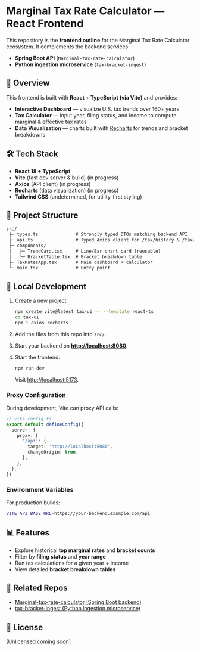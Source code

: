 # Marginal Tax Rate Calculator — React Frontend

This repository is the **frontend outline** for the Marginal Tax Rate Calculator ecosystem. It complements the backend services:

- **Spring Boot API** (`Marginal-tax-rate-calculator`)
- **Python ingestion microservice** (`tax-bracket-ingest`)

## 🚀 Overview

This frontend is built with **React + TypeScript (via Vite)** and provides:

- **Interactive Dashboard** — visualize U.S. tax trends over 160+ years
- **Tax Calculator** — input year, filing status, and income to compute marginal & effective tax rates
- **Data Visualization** — charts built with [Recharts](https://recharts.org/) for trends and bracket breakdowns

## 🛠 Tech Stack

- **React 18 + TypeScript**
- **Vite** (fast dev server & build) (in progress)
- **Axios** (API client) (in progress)
- **Recharts** (data visualization) (in progress)
- **Tailwind CSS** (undetermined, for utility-first styling)

## 📂 Project Structure

```txt
src/
 ├─ types.ts              # Strongly typed DTOs matching backend API
 ├─ api.ts                # Typed Axios client for /tax/history & /tax/calc
 ├─ components/
 │   ├─ TrendCard.tsx     # Line/Bar chart card (reusable)
 │   └─ BracketTable.tsx  # Bracket breakdown table
 ├─ TaxRatesApp.tsx       # Main dashboard + calculator
 └─ main.tsx              # Entry point
```

## 🔧 Local Development

1. Create a new project:

   ```bash
   npm create vite@latest tax-ui -- --template react-ts
   cd tax-ui
   npm i axios recharts
   ```

2. Add the files from this repo into `src/`.
3. Start your backend on **<http://localhost:8080>**.
4. Start the frontend:

   ```bash
   npm run dev
   ```

   Visit [http://localhost:5173](http://localhost:5173).

### Proxy Configuration

During development, Vite can proxy API calls:

```ts
// vite.config.ts
export default defineConfig({
  server: {
    proxy: {
      '/api': {
        target: 'http://localhost:8080',
        changeOrigin: true,
      },
    },
  },
})
```

### Environment Variables

For production builds:

```sh
VITE_API_BASE_URL=https://your-backend.example.com/api
```

## 📊 Features

- Explore historical **top marginal rates** and **bracket counts**
- Filter by **filing status** and **year range**
- Run tax calculations for a given year + income
- View detailed **bracket breakdown tables**

## 🔗 Related Repos

- [Marginal-tax-rate-calculator (Spring Boot backend)](https://github.com/CHA0sTIG3R/Marginal-tax-rate-calculator)
- [tax-bracket-ingest (Python ingestion microservice)](https://github.com/CHA0sTIG3R/tax-bracket-ingest)

## 📜 License

[Unlicensed coming soon]
